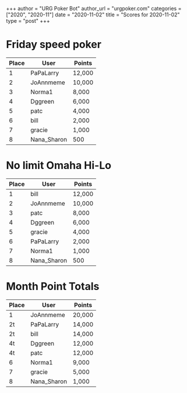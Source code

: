 +++
author = "URG Poker Bot"
author_url = "urgpoker.com"
categories = ["2020", "2020-11"]
date = "2020-11-02"
title = "Scores for 2020-11-02"
type = "post"
+++
# Friday speed poker

| Place | User | Points |
|-------|------|--------|
| 1 | PaPaLarry | 12,000 |
| 2 | JoAnnmeme | 10,000 |
| 3 | Norma1 | 8,000 |
| 4 | Dggreen | 6,000 |
| 5 | patc | 4,000 |
| 6 | bill | 2,000 |
| 7 | gracie | 1,000 |
| 8 | Nana_Sharon | 500 |

# No limit Omaha Hi-Lo

| Place | User | Points |
|-------|------|--------|
| 1 | bill | 12,000 |
| 2 | JoAnnmeme | 10,000 |
| 3 | patc | 8,000 |
| 4 | Dggreen | 6,000 |
| 5 | gracie | 4,000 |
| 6 | PaPaLarry | 2,000 |
| 7 | Norma1 | 1,000 |
| 8 | Nana_Sharon | 500 |

# Month Point Totals

| Place | User | Points |
|-------|------|--------|
| 1 | JoAnnmeme | 20,000 |
| 2t | PaPaLarry | 14,000 |
| 2t | bill | 14,000 |
| 4t | Dggreen | 12,000 |
| 4t | patc | 12,000 |
| 6 | Norma1 | 9,000 |
| 7 | gracie | 5,000 |
| 8 | Nana_Sharon | 1,000 |
